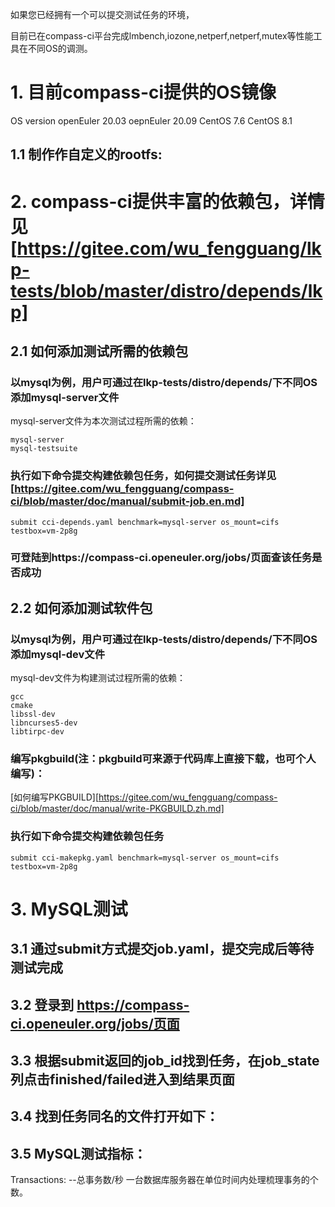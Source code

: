 如果您已经拥有一个可以提交测试任务的环境，

目前已在compass-ci平台完成lmbench,iozone,netperf,netperf,mutex等性能工具在不同OS的调测。

# 1. 目前compass-ci提供的OS镜像

OS                      version
openEuler               20.03
oepnEuler		20.09
CentOS			7.6
CentOS			8.1

## 1.1 制作作自定义的rootfs:

# 2. compass-ci提供丰富的依赖包，详情见[https://gitee.com/wu_fengguang/lkp-tests/blob/master/distro/depends/lkp]

## 2.1 如何添加测试所需的依赖包

### 以mysql为例，用户可通过在lkp-tests/distro/depends/下不同OS添加mysql-server文件
mysql-server文件为本次测试过程所需的依赖：
```
mysql-server
mysql-testsuite
```
### 执行如下命令提交构建依赖包任务，如何提交测试任务详见[https://gitee.com/wu_fengguang/compass-ci/blob/master/doc/manual/submit-job.en.md]
```
submit cci-depends.yaml benchmark=mysql-server os_mount=cifs testbox=vm-2p8g
```
### 可登陆到https://compass-ci.openeuler.org/jobs/页面查该任务是否成功

## 2.2 如何添加测试软件包 

### 以mysql为例，用户可通过在lkp-tests/distro/depends/下不同OS添加mysql-dev文件
mysql-dev文件为构建测试过程所需的依赖：
```
gcc
cmake
libssl-dev
libncurses5-dev
libtirpc-dev
```

### 编写pkgbuild(注：pkgbuild可来源于代码库上直接下载，也可个人编写)：
[如何编写PKGBUILD][https://gitee.com/wu_fengguang/compass-ci/blob/master/doc/manual/write-PKGBUILD.zh.md]

### 执行如下命令提交构建依赖包任务

```
submit cci-makepkg.yaml benchmark=mysql-server os_mount=cifs testbox=vm-2p8g
```

# 3. MySQL测试

## 3.1 通过submit方式提交job.yaml，提交完成后等待测试完成

## 3.2  登录到 https://compass-ci.openeuler.org/jobs/页面

## 3.3 根据submit返回的job_id找到任务，在job_state列点击finished/failed进入到结果页面

## 3.4 找到任务同名的文件打开如下：

## 3.5 MySQL测试指标：

Transactions: --总事务数/秒
一台数据库服务器在单位时间内处理梳理事务的个数。
